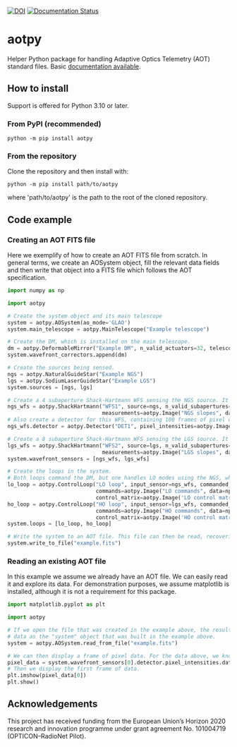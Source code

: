 [![DOI](https://zenodo.org/badge/DOI/10.5281/zenodo.8187229.svg)](https://doi.org/10.5281/zenodo.8187229)
[![Documentation Status](https://readthedocs.org/projects/aotpy/badge/?version=latest)](https://aotpy.readthedocs.io/en/latest/?badge=latest)

# aotpy
Helper Python package for handling Adaptive Optics Telemetry (AOT) standard files.
Basic [documentation available](https://aotpy.readthedocs.io/en/latest/).

## How to install
Support is offered for Python 3.10 or later.

### From PyPI (recommended)
    python -m pip install aotpy

### From the repository
Clone the repository and then install with:

    python -m pip install path/to/aotpy
    
where 'path/to/aotpy' is the path to the root of the cloned repository. 



## Code example
### Creating an AOT FITS file
Here we exemplify of how to create an AOT FITS file from scratch. In general terms, we create an AOSystem object,
fill the relevant data fields and then write that object into a FITS file which follows the AOT specification.

```python
import numpy as np

import aotpy

# Create the system object and its main telescope
system = aotpy.AOSystem(ao_mode='GLAO')
system.main_telescope = aotpy.MainTelescope("Example telescope")

# Create the DM, which is installed on the main telescope.
dm = aotpy.DeformableMirror("Example DM", n_valid_actuators=32, telescope=system.main_telescope)
system.wavefront_correctors.append(dm)

# Create the sources being sensed.
ngs = aotpy.NaturalGuideStar("Example NGS")
lgs = aotpy.SodiumLaserGuideStar("Example LGS")
system.sources = [ngs, lgs]

# Create a 4 subaperture Shack-Hartmann WFS sensing the NGS source. It contains 10000 frames of slopes.
ngs_wfs = aotpy.ShackHartmann("WFS1", source=ngs, n_valid_subapertures=4,
                              measurements=aotpy.Image("NGS slopes", data=np.ones((10000, 2, 4))))
# Also create a detector for this WFS, containing 100 frames of pixel data (20x20).
ngs_wfs.detector = aotpy.Detector("DET1", pixel_intensities=aotpy.Image("Pixels", data=np.random.random((100, 20, 20))))

# Create a 8 subaperture Shack-Hartmann WFS sensing the LGS source. It contains 10000 frames of slopes.
lgs_wfs = aotpy.ShackHartmann("WFS2", source=lgs, n_valid_subapertures=8,
                              measurements=aotpy.Image("LGS slopes", data=np.ones((10000, 2, 8))))
system.wavefront_sensors = [ngs_wfs, lgs_wfs]

# Create the loops in the system.
# Both loops command the DM, but one handles LO modes using the NGS, while the other handles HO modes using the LGS.
lo_loop = aotpy.ControlLoop("LO loop", input_sensor=ngs_wfs, commanded_corrector=dm,
                            commands=aotpy.Image("LO commands", data=np.ones((10000, 32))),
                            control_matrix=aotpy.Image('LO control matrix', data=np.ones((32, 2, 4))))
ho_loop = aotpy.ControlLoop("HO loop", input_sensor=lgs_wfs, commanded_corrector=dm,
                            commands=aotpy.Image("HO commands", data=np.ones((10000, 32))),
                            control_matrix=aotpy.Image('HO control matrix', data=np.ones((32, 2, 8))))
system.loops = [lo_loop, ho_loop]

# Write the system to an AOT file. This file can then be read, recovering the exact same system.
system.write_to_file("example.fits")
```
### Reading an existing AOT file
In this example we assume we already have an AOT file. We can easily read it and explore its data. For demonstration 
purposes, we assume matplotlib is installed, although it is not a requirement for this package.

```python
import matplotlib.pyplot as plt

import aotpy

# If we open the file that was created in the example above, the resulting "system" object will contain the exact same
# data as the "system" object that was built in the example above.
system = aotpy.AOSystem.read_from_file("example.fits")

# We can then display a frame of pixel data. For the data above, we know the first WFS has pixel data.
pixel_data = system.wavefront_sensors[0].detector.pixel_intensities.data
# Then we display the first frame of data.
plt.imshow(pixel_data[0])
plt.show()
```

## Acknowledgements
This project has received funding from the European Union’s Horizon 2020 research and innovation programme under grant 
agreement No. 101004719 (OPTICON–RadioNet Pilot).
